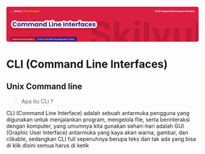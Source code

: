 ![Image CLI Banner!](../assets/cli-banner.png "Unix Command Line")

# CLI (Command Line Interfaces)
## Unix Command line

> Apa itu CLi ?

CLI (Command Line Interface) adalah sebuah antarmuka pengguna yang digunakan untuk menjalankan program, mengelola file, serta berinteraksi dengan komputer,
yang umumnya kita gunakan sehari-hari adalah GUI (Graphic User Interface) antarmuka yang kaya akan warna, gambar, dan clikable,
sedangkan CLI full sepenuhnya berupa teks dan tak ada yang bisa di klik disini semua harus di ketik

